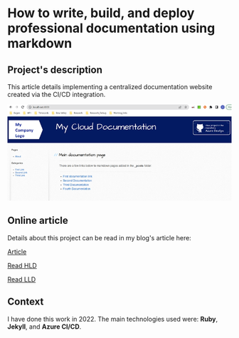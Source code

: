 # How to write, build, and deploy professional documentation using markdown 

## Project's description

This article details implementing a centralized documentation website created via the CI/CD integration.

![Components communication's diagram](./images/documentationintegration1.webp)

## Online article
Details about this project can be read in my blog's article here: 

[Article](https://www.ideliversoft.com/post/how-to-write-build-and-deploy-professional-documentation-using-markdown)

[Read HLD](./Design_Documents/ITS%20Central%20Documentation%20HLD.docx)

[Read LLD](./Design_Documents/ITS%20Central%20Documentation%20LLD.docx)

## Context
I have done this work in 2022. The main technologies used were: **Ruby**, **Jekyll**, and **Azure CI/CD**.

